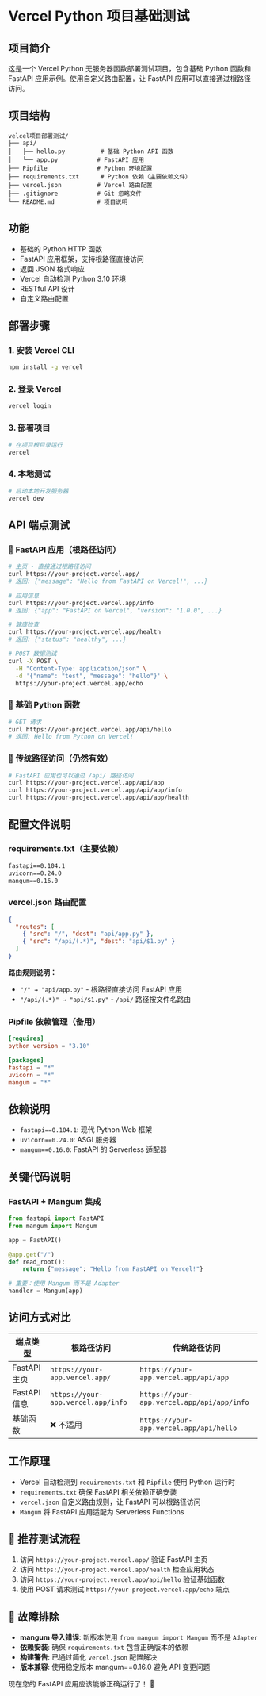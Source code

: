 # Vercel Python 项目基础测试

## 项目简介
这是一个 Vercel Python 无服务器函数部署测试项目，包含基础 Python 函数和 FastAPI 应用示例。使用自定义路由配置，让 FastAPI 应用可以直接通过根路径访问。

## 项目结构
```
velcel项目部署测试/
├── api/
│   ├── hello.py          # 基础 Python API 函数
│   └── app.py           # FastAPI 应用
├── Pipfile              # Python 环境配置
├── requirements.txt      # Python 依赖（主要依赖文件）
├── vercel.json          # Vercel 路由配置
├── .gitignore           # Git 忽略文件
└── README.md            # 项目说明
```

## 功能
- 基础的 Python HTTP 函数
- FastAPI 应用框架，支持根路径直接访问
- 返回 JSON 格式响应  
- Vercel 自动检测 Python 3.10 环境
- RESTful API 设计
- 自定义路由配置

## 部署步骤

### 1. 安装 Vercel CLI
```bash
npm install -g vercel
```

### 2. 登录 Vercel
```bash
vercel login
```

### 3. 部署项目
```bash
# 在项目根目录运行
vercel
```

### 4. 本地测试
```bash
# 启动本地开发服务器
vercel dev
```

## API 端点测试

### 🌟 FastAPI 应用（根路径访问）
```bash
# 主页 - 直接通过根路径访问
curl https://your-project.vercel.app/
# 返回: {"message": "Hello from FastAPI on Vercel!", ...}

# 应用信息
curl https://your-project.vercel.app/info
# 返回: {"app": "FastAPI on Vercel", "version": "1.0.0", ...}

# 健康检查
curl https://your-project.vercel.app/health
# 返回: {"status": "healthy", ...}

# POST 数据测试
curl -X POST \
  -H "Content-Type: application/json" \
  -d '{"name": "test", "message": "hello"}' \
  https://your-project.vercel.app/echo
```

### 📡 基础 Python 函数
```bash
# GET 请求
curl https://your-project.vercel.app/api/hello
# 返回: Hello from Python on Vercel!
```

### 🔄 传统路径访问（仍然有效）
```bash
# FastAPI 应用也可以通过 /api/ 路径访问
curl https://your-project.vercel.app/api/app
curl https://your-project.vercel.app/api/app/info
curl https://your-project.vercel.app/api/app/health
```

## 配置文件说明

### requirements.txt（主要依赖）
```txt
fastapi==0.104.1
uvicorn==0.24.0
mangum==0.16.0
```

### vercel.json 路由配置
```json
{
  "routes": [
    { "src": "/", "dest": "api/app.py" },
    { "src": "/api/(.*)", "dest": "api/$1.py" }
  ]
}
```

**路由规则说明：**
- `"/" → "api/app.py"` - 根路径直接访问 FastAPI 应用
- `"/api/(.*)" → "api/$1.py"` - `/api/` 路径按文件名路由

### Pipfile 依赖管理（备用）
```toml
[requires]
python_version = "3.10"

[packages]
fastapi = "*"
uvicorn = "*"
mangum = "*"
```

## 依赖说明
- `fastapi==0.104.1`: 现代 Python Web 框架
- `uvicorn==0.24.0`: ASGI 服务器
- `mangum==0.16.0`: FastAPI 的 Serverless 适配器

## 关键代码说明

### FastAPI + Mangum 集成
```python
from fastapi import FastAPI
from mangum import Mangum

app = FastAPI()

@app.get("/")
def read_root():
    return {"message": "Hello from FastAPI on Vercel!"}

# 重要：使用 Mangum 而不是 Adapter
handler = Mangum(app)
```

## 访问方式对比

| 端点类型 | 根路径访问 | 传统路径访问 |
|---------|-----------|-------------|
| FastAPI 主页 | `https://your-app.vercel.app/` | `https://your-app.vercel.app/api/app` |
| FastAPI 信息 | `https://your-app.vercel.app/info` | `https://your-app.vercel.app/api/app/info` |
| 基础函数 | ❌ 不适用 | `https://your-app.vercel.app/api/hello` |

## 工作原理
- Vercel 自动检测到 `requirements.txt` 和 `Pipfile` 使用 Python 运行时
- `requirements.txt` 确保 FastAPI 相关依赖正确安装
- `vercel.json` 自定义路由规则，让 FastAPI 可以根路径访问
- `Mangum` 将 FastAPI 应用适配为 Serverless Functions

## 🎯 推荐测试流程
1. 访问 `https://your-project.vercel.app/` 验证 FastAPI 主页
2. 访问 `https://your-project.vercel.app/health` 检查应用状态
3. 访问 `https://your-project.vercel.app/api/hello` 验证基础函数
4. 使用 POST 请求测试 `https://your-project.vercel.app/echo` 端点

## 🐛 故障排除
- **mangum 导入错误**: 新版本使用 `from mangum import Mangum` 而不是 `Adapter`
- **依赖安装**: 确保 `requirements.txt` 包含正确版本的依赖
- **构建警告**: 已通过简化 `vercel.json` 配置解决
- **版本兼容**: 使用稳定版本 mangum==0.16.0 避免 API 变更问题

现在您的 FastAPI 应用应该能够正确运行了！ 🚀 